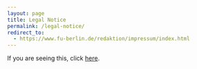 ```yaml
---
layout: page
title: Legal Notice
permalink: /legal-notice/
redirect_to:
  - https://www.fu-berlin.de/redaktion/impressum/index.html
---
```

If you are seeing this, click [here](https://www.fu-berlin.de/redaktion/impressum/index.html).